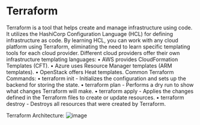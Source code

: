 # Terraform
Terraform is a tool that helps create and manage infrastructure using code. It utilizes the HashiCorp Configuration Language (HCL) for defining infrastructure as code.
By learning HCL, you can work with any cloud platform using Terraform, eliminating the need to learn specific templating tools for each cloud provider.
Different cloud providers offer their own infrastructure templating languages:
•	AWS provides CloudFormation Templates (CFT).
•	Azure uses Resource Manager templates (ARM templates).
•	OpenStack offers Heat templates.
Common Terraform Commands:
•	terraform init - Initializes the configuration and sets up the backend for storing the state.
•	terraform plan - Performs a dry run to show what changes Terraform will make.
•	terraform apply - Applies the changes defined in the Terraform files to create or update resources.
•	terraform destroy - Destroys all resources that were created by Terraform.

Terraform Architecture:
![image](https://github.com/user-attachments/assets/e598e234-b35f-43b5-93c0-24a32630182e)
